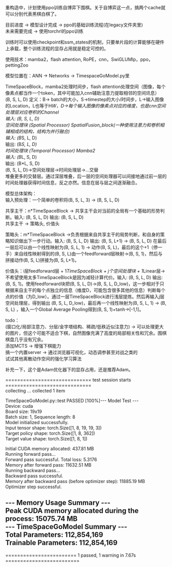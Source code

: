 重构造中，计划使用ppo训练自博弈下围棋。关于自博弈这一点，搞两个cache就可以分别代表黑棋白棋了。  
  
目前进度 -> 模型设计完成 -> ppo的基础训练流程(在legacy文件夹里)  
未来需要完成 -> 使用torchrl的ppo训练  
  
训练时可以使用checkpoint和ssm_states的机制，只要单片段的计算能够在硬件上承载，整个训练流程的显存占用就是稳定可控的。  
  
使用技术：mamba2，flash attention, RoPE，cnn，SwiGLUMlp，ppo，pettingZoo 
  
模型位置在：ANN -> Networks -> TimespaceGoModel.py里  

TimeSpaceBlock，mamba2处理时间步，flash attention处理空间（图像，每个像素点都当作一个token，其中可能加入cnn辅助注意力提取相邻的空间讯息）  
(B, S, L, D)  定义：B-> batch的大小，S->timestep的大小/时间步，L->输入图像的Location，L也等于H*W，D->每个输入图像的像素点对应的维度，也是cnn空间处理层对应卷积的Channel  
输入: (B, S, L, D)  
空间处理块 (Spatial Processor) SpatialFusion_block(一种使用注意力和卷积相辅相成的结构，结构为并行融合)  
输入: (B*S, L, D)  
输出: (B*S, L, D)  
时间处理块 (Temporal Processor) Mamba2  
输入: (B*L, S, D)  
输出: (B*L, S, D)  
(B, S, L, D)->空间处理层->时间处理层->...交替   
堆叠更多的交替层。通过深层堆叠，后一层的空间处理器可以间接地通过前一层的时间处理器获得时间信息，反之亦然。信息在层与层之间逐渐融合。  
  
模型总体架构：  
输入预处理：一个简单的卷积将(B, S, L, 3) -> (B, S, L, D)  
  
共享主干：n*TimeSpaceBlock -> 共享主干会对当前的全局有一个基础的形势判断。输入: (B, S, L, D) 输出: (B, S, L, D)  
共享主干 -> 策略头, 价值头  
  
策略头：m*TimeSpaceBlock ->负责根据来自共享主干的局势判断，和自身的策略知识做出下一步行动。输入: (B, S, L, D) 输出: (B, S, L+1) -> (B, S, L, D) 在最后一层后可以由一个线性映射为(B, S, L, 1) -> 动作(B, S, L)，最后的这个+1（停一手）来自线性映射得到的(B, S, L)由一个feedforward层映射->(B, S, 1)，然后与拼接动作(B, S, L)拼接为(B, S, L+1)。
  
价值头：i层feedforward层 + 1*TimeSpaceBlock + j个空间处理块 + 1*Linear层-> 不希望使用太多TimeSpaceBlock是因为减轻计算代价。输入: (B, S, L, D) 输出: (B, S, 1)。使用feedforward块把(B, S, L, D)->(B, S, L, D_low)，这一步相对于只根据来自主干的每个点独立的信息（维度D，可能包含很多其他的信息）判断每个点的价值（为D_low）。通过一层TimeSpaceBlock进行浅层提炼。然后再输入j层空间处理层，得到输出 (B, S, L, D_low)，最后再一个线性映射为(B, S, L, 1) -> (B, S, L) ，输入一个Global Average Pooling得到(B, S, 1)+tanh->[-1,1]。  
  
todo：  
(窗口化/局部注意力、分层/金字塔结构、稀疏/低秩近似注意力) -> 可以处理更大的图片，但这个可能不适合下棋，自然图像充满了高度的局部相关性和冗余。围棋棋盘几乎没有冗余。  
添加MCTS -> 增强下棋能力  
搞一个内置server -> 通过浏览器可视化，动态调参甚至对战之类的  
试试其他离散动作空间的强化学习算法  
  
补充一下，这个是Adam优化器下的显存占用，还是推荐Adam。  
  
============================= test session starts =============================  
collecting ... collected 1 item  
  
TimeSpaceGoModel.py::test PASSED [100%]--- Model Test ---  
Device: cuda  
Board size: 19x19  
Batch size: 1, Sequence length: 8  
Model initialized successfully.  
Input tensor shape: torch.Size([1, 8, 19, 19, 3])  
Target policy shape: torch.Size([1, 8, 362])  
Target value shape: torch.Size([1, 8, 1])  
  
Initial CUDA memory allocated: 437.81 MB  
Running forward pass...  
Forward pass successful. Total loss: 5.3176  
Memory after forward pass: 11632.51 MB  
Running backward pass...  
Backward pass successful.  
Memory after backward pass (before optimizer step): 11885.19 MB  
Optimizer step successful.  
  
--- Memory Usage Summary ---  
Peak CUDA memory allocated during the process: 15075.74 MB  
--- TimeSpaceGoModel Summary ---  
Total Parameters: 112,854,169  
Trainable Parameters: 112,854,169  
------------------------------  
  
  
======================== 1 passed, 1 warning in 7.67s =========================  
